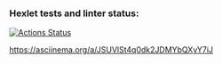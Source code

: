### Hexlet tests and linter status:
[![Actions Status](https://github.com/edji777/frontend-project-lvl2/workflows/hexlet-check/badge.svg)](https://github.com/edji777/frontend-project-lvl2/actions)

https://asciinema.org/a/JSUVlSt4q0dk2JDMYbQXyY7iJ
